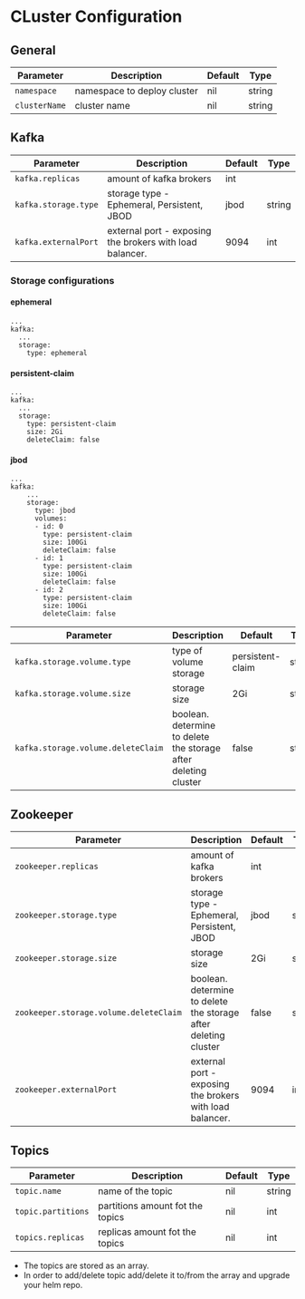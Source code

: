 # CLuster Configuration
## General
| Parameter | Description | Default | Type |
| --------- | ----------- | ------- | ---- |
| `namespace` | namespace to deploy cluster | nil | string |
| `clusterName` | cluster name | nil | string |

## Kafka
| Parameter | Description | Default | Type |
| --------- | ----------- | ------- | ---- |
| `kafka.replicas` | amount of kafka brokers | int |
| `kafka.storage.type` | storage type - Ephemeral, Persistent, JBOD | jbod | string |
| `kafka.externalPort` | external port - exposing the brokers with load balancer. | 9094 | int |
### Storage configurations
#### ephemeral
```
...
kafka:
  ...
  storage:
    type: ephemeral
```
#### persistent-claim
```
...
kafka:
  ...
  storage:
    type: persistent-claim
    size: 2Gi
    deleteClaim: false
```
#### jbod
```
...
kafka:
    ...
    storage:
      type: jbod
      volumes:
      - id: 0
        type: persistent-claim
        size: 100Gi
        deleteClaim: false
      - id: 1
        type: persistent-claim
        size: 100Gi
        deleteClaim: false
      - id: 2
        type: persistent-claim
        size: 100Gi
        deleteClaim: false
```
| Parameter | Description | Default | Type |
| --------- | ----------- | ------- | ---- |
| `kafka.storage.volume.type` | type of volume storage | persistent-claim | string |
| `kafka.storage.volume.size` | storage size | 2Gi | string |
| `kafka.storage.volume.deleteClaim` | boolean. determine to delete the storage after deleting cluster | false | string |

## Zookeeper
| Parameter | Description | Default | Type |
| --------- | ----------- | ------- | ---- |
| `zookeeper.replicas` | amount of kafka brokers | int |
| `zookeeper.storage.type` | storage type - Ephemeral, Persistent, JBOD | jbod | string |
| `zookeeper.storage.size` | storage size | 2Gi | string |
| `zookeeper.storage.volume.deleteClaim` | boolean. determine to delete the storage after deleting cluster | false | string |
| `zookeeper.externalPort` | external port - exposing the brokers with load balancer. | 9094 | int |

## Topics
| Parameter | Description | Default | Type |
| --------- | ----------- | ------- | ---- |
| `topic.name` | name of the topic | nil | string |
| `topic.partitions` | partitions amount fot the topics | nil | int |
| `topics.replicas` | replicas amount fot the topics | nil | int |

* The topics are stored as an array.
* In order to add/delete topic add/delete it to/from the array and upgrade your helm repo.
